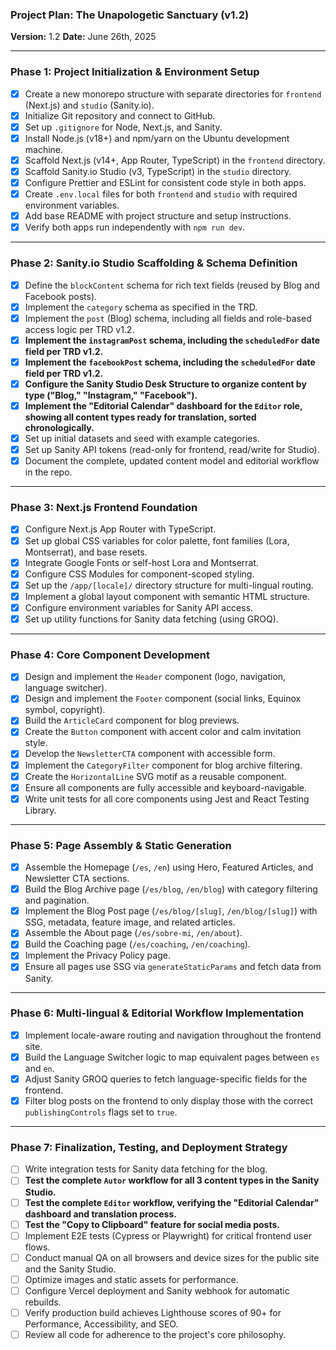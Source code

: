 ### **Project Plan: The Unapologetic Sanctuary (v1.2)**

**Version:** 1.2
**Date:** June 26th, 2025

---

### **Phase 1: Project Initialization & Environment Setup**

- [x] Create a new monorepo structure with separate directories for `frontend` (Next.js) and `studio` (Sanity.io).
- [x] Initialize Git repository and connect to GitHub.
- [x] Set up `.gitignore` for Node, Next.js, and Sanity.
- [x] Install Node.js (v18+) and npm/yarn on the Ubuntu development machine.
- [x] Scaffold Next.js (v14+, App Router, TypeScript) in the `frontend` directory.
- [x] Scaffold Sanity.io Studio (v3, TypeScript) in the `studio` directory.
- [x] Configure Prettier and ESLint for consistent code style in both apps.
- [x] Create `.env.local` files for both `frontend` and `studio` with required environment variables.
- [x] Add base README with project structure and setup instructions.
- [x] Verify both apps run independently with `npm run dev`.

---

### **Phase 2: Sanity.io Studio Scaffolding & Schema Definition**

- [x] Define the `blockContent` schema for rich text fields (reused by Blog and Facebook posts).
- [x] Implement the `category` schema as specified in the TRD.
- [x] Implement the `post` (Blog) schema, including all fields and role-based access logic per TRD v1.2.
- [x] **Implement the `instagramPost` schema, including the `scheduledFor` date field per TRD v1.2.**
- [x] **Implement the `facebookPost` schema, including the `scheduledFor` date field per TRD v1.2.**
- [x] **Configure the Sanity Studio Desk Structure to organize content by type ("Blog," "Instagram," "Facebook").**
- [x] **Implement the "Editorial Calendar" dashboard for the `Editor` role, showing all content types ready for translation, sorted chronologically.**
- [x] Set up initial datasets and seed with example categories.
- [x] Set up Sanity API tokens (read-only for frontend, read/write for Studio).
- [x] Document the complete, updated content model and editorial workflow in the repo.

---

### **Phase 3: Next.js Frontend Foundation**

- [x] Configure Next.js App Router with TypeScript.
- [x] Set up global CSS variables for color palette, font families (Lora, Montserrat), and base resets.
- [x] Integrate Google Fonts or self-host Lora and Montserrat.
- [x] Configure CSS Modules for component-scoped styling.
- [x] Set up the `/app/[locale]/` directory structure for multi-lingual routing.
- [x] Implement a global layout component with semantic HTML structure.
- [x] Configure environment variables for Sanity API access.
- [x] Set up utility functions for Sanity data fetching (using GROQ).

---

### **Phase 4: Core Component Development**

- [x] Design and implement the `Header` component (logo, navigation, language switcher).
- [x] Design and implement the `Footer` component (social links, Equinox symbol, copyright).
- [x] Build the `ArticleCard` component for blog previews.
- [x] Create the `Button` component with accent color and calm invitation style.
- [x] Develop the `NewsletterCTA` component with accessible form.
- [x] Implement the `CategoryFilter` component for blog archive filtering.
- [x] Create the `HorizontalLine` SVG motif as a reusable component.
- [x] Ensure all components are fully accessible and keyboard-navigable.
- [x] Write unit tests for all core components using Jest and React Testing Library.

---

### **Phase 5: Page Assembly & Static Generation**

- [x] Assemble the Homepage (`/es`, `/en`) using Hero, Featured Articles, and Newsletter CTA sections.
- [x] Build the Blog Archive page (`/es/blog`, `/en/blog`) with category filtering and pagination.
- [x] Implement the Blog Post page (`/es/blog/[slug]`, `/en/blog/[slug]`) with SSG, metadata, feature image, and related articles.
- [x] Assemble the About page (`/es/sobre-mi`, `/en/about`).
- [x] Build the Coaching page (`/es/coaching`, `/en/coaching`).
- [x] Implement the Privacy Policy page.
- [x] Ensure all pages use SSG via `generateStaticParams` and fetch data from Sanity.

---

### **Phase 6: Multi-lingual & Editorial Workflow Implementation**

- [x] Implement locale-aware routing and navigation throughout the frontend site.
- [x] Build the Language Switcher logic to map equivalent pages between `es` and `en`.
- [x] Adjust Sanity GROQ queries to fetch language-specific fields for the frontend.
- [x] Filter blog posts on the frontend to only display those with the correct `publishingControls` flags set to `true`.

---

### **Phase 7: Finalization, Testing, and Deployment Strategy**

- [ ] Write integration tests for Sanity data fetching for the blog.
- [ ] **Test the complete `Autor` workflow for all 3 content types in the Sanity Studio.**
- [ ] **Test the complete `Editor` workflow, verifying the "Editorial Calendar" dashboard and translation process.**
- [ ] **Test the "Copy to Clipboard" feature for social media posts.**
- [ ] Implement E2E tests (Cypress or Playwright) for critical frontend user flows.
- [ ] Conduct manual QA on all browsers and device sizes for the public site and the Sanity Studio.
- [ ] Optimize images and static assets for performance.
- [ ] Configure Vercel deployment and Sanity webhook for automatic rebuilds.
- [ ] Verify production build achieves Lighthouse scores of 90+ for Performance, Accessibility, and SEO.
- [ ] Review all code for adherence to the project's core philosophy.